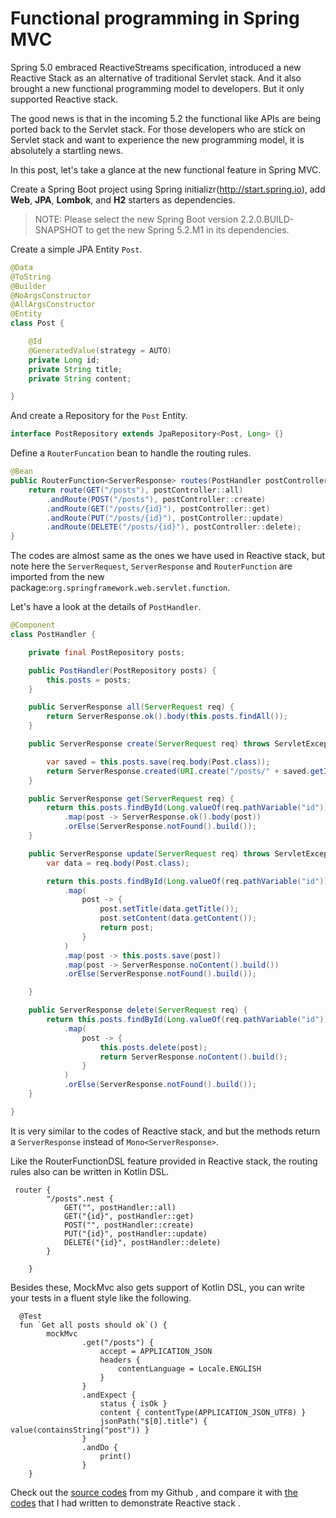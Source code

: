 # Functional programming in Spring MVC
Spring 5.0 embraced ReactiveStreams specification, introduced a new Reactive Stack as an alternative of traditional Servlet stack.  And it also  brought a new functional programming model to developers. But it only supported Reactive stack.

The good news is that in the incoming 5.2 the functional like APIs are being ported back to the Servlet stack. For those developers who are stick on Servlet stack and want to experience the new programming model, it is absolutely a startling news.

In this post, let's  take a glance at the new functional feature in Spring MVC.

Create a Spring Boot project using Spring initializr(http://start.spring.io), add **Web**, **JPA**,  **Lombok**,  and **H2**  starters as dependencies. 

> NOTE: Please select the new Spring Boot version  2.2.0.BUILD-SNAPSHOT to get the new Spring 5.2.M1 in its dependencies.



Create a  simple JPA Entity `Post`. 

```java
@Data
@ToString
@Builder
@NoArgsConstructor
@AllArgsConstructor
@Entity
class Post {

    @Id
    @GeneratedValue(strategy = AUTO)
    private Long id;
    private String title;
    private String content;

}
```

And create a Repository for the `Post` Entity.

```java
interface PostRepository extends JpaRepository<Post, Long> {}
```

Define a  `RouterFuncation` bean to handle the routing rules.

```java
@Bean
public RouterFunction<ServerResponse> routes(PostHandler postController) {
    return route(GET("/posts"), postController::all)
        .andRoute(POST("/posts"), postController::create)
        .andRoute(GET("/posts/{id}"), postController::get)
        .andRoute(PUT("/posts/{id}"), postController::update)
        .andRoute(DELETE("/posts/{id}"), postController::delete);
}
```

The codes are almost same as the ones  we have used in Reactive stack, but note here the `ServerRequest`, `ServerResponse` and `RouterFunction` are imported from the new package:`org.springframework.web.servlet.function`.

Let's have a look at the details of `PostHandler`.

```java
@Component
class PostHandler {

    private final PostRepository posts;

    public PostHandler(PostRepository posts) {
        this.posts = posts;
    }

    public ServerResponse all(ServerRequest req) {
        return ServerResponse.ok().body(this.posts.findAll());
    }

    public ServerResponse create(ServerRequest req) throws ServletException, IOException {

        var saved = this.posts.save(req.body(Post.class));
        return ServerResponse.created(URI.create("/posts/" + saved.getId())).build();
    }

    public ServerResponse get(ServerRequest req) {
        return this.posts.findById(Long.valueOf(req.pathVariable("id")))
            .map(post -> ServerResponse.ok().body(post))
            .orElse(ServerResponse.notFound().build());
    }

    public ServerResponse update(ServerRequest req) throws ServletException, IOException {
        var data = req.body(Post.class);

        return this.posts.findById(Long.valueOf(req.pathVariable("id")))
            .map(
                post -> {
                    post.setTitle(data.getTitle());
                    post.setContent(data.getContent());
                    return post;
                }
            )
            .map(post -> this.posts.save(post))
            .map(post -> ServerResponse.noContent().build())
            .orElse(ServerResponse.notFound().build());

    }

    public ServerResponse delete(ServerRequest req) {
        return this.posts.findById(Long.valueOf(req.pathVariable("id")))
            .map(
                post -> {
                    this.posts.delete(post);
                    return ServerResponse.noContent().build();
                }
            )
            .orElse(ServerResponse.notFound().build());
    }

}
```

It is very similar to the codes of Reactive stack, and but the methods return a `ServerResponse` instead of `Mono<ServerResponse>`. 

Like the RouterFunctionDSL  feature provided in Reactive stack, the routing rules also can be written in Kotlin DSL.

```ko
 router {
        "/posts".nest {
            GET("", postHandler::all)
            GET("{id}", postHandler::get)
            POST("", postHandler::create)
            PUT("{id}", postHandler::update)
            DELETE("{id}", postHandler::delete)
        }

    }
```



Besides these,   MockMvc also gets support of Kotlin DSL,  you can write your tests in a fluent style like the following.

```kot
  @Test
  fun `Get all posts should ok`() {
        mockMvc
                .get("/posts") {
                    accept = APPLICATION_JSON
                    headers {
                        contentLanguage = Locale.ENGLISH
                    }
                }
                .andExpect {
                    status { isOk }
                    content { contentType(APPLICATION_JSON_UTF8) }
                    jsonPath("$[0].title") { value(containsString("post")) } 
                }
                .andDo {
                    print()
                }
    }
```

Check out the [source codes](https://github.com/hantsy/spring-webmvc-functional-sample) from my Github , and compare it with [the codes](https://github.com/hantsy/spring-reactive-sample)  that I had written to demonstrate Reactive stack .











